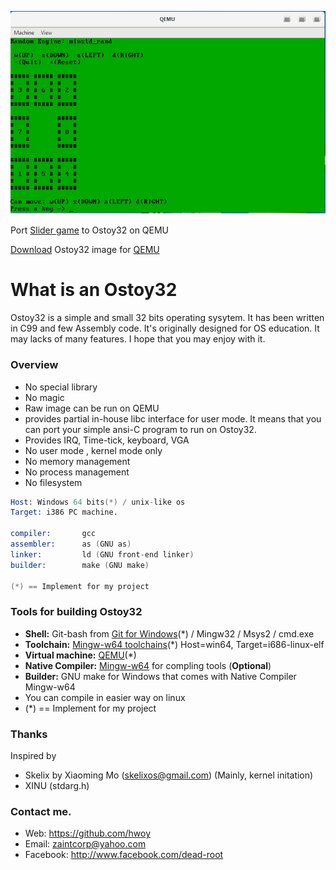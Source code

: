 ![](https://raw.githubusercontent.com/hwoy/Ostoy32/master/res/Ostoy32.png?raw=true)

Port [Slider game](https://github.com/hwoy/slider) to Ostoy32 on QEMU

[Download](https://raw.githubusercontent.com/hwoy/Ostoy32/master/img/Ostoy32.img) Ostoy32 image for [QEMU](https://www.qemu.org)

# What is an Ostoy32
Ostoy32 is a simple and small 32 bits operating sysytem. 
It has been written in C99 and few Assembly code. 
It's originally designed for OS education. 
It may lacks of many features. 
I hope that you may enjoy with it. 
 
### Overview
- No special library
- No magic
- Raw image can be run on QEMU
- provides partial in-house libc interface for user mode. It means that you can port your simple ansi-C program to run on Ostoy32.
- Provides IRQ, Time-tick, keyboard, VGA
- No user mode , kernel mode only
- No memory management
- No process management
- No filesystem


```s
Host: Windows 64 bits(*) / unix-like os 
Target: i386 PC machine.

compiler:       gcc
assembler:      as (GNU as)
linker:         ld (GNU front-end linker)
builder:        make (GNU make)

(*) == Implement for my project
```

### Tools for building Ostoy32

- **Shell:** Git-bash from  [Git for Windows](https://git-scm.com/download/win)(*) / Mingw32 / Msys2 / cmd.exe
- **Toolchain:** [Mingw-w64 toolchains](https://sourceforge.net/projects/mingw-w64/files/Toolchains%20targetting%20NonWin/vityan/linux-ubuntu-natty_i686-bin_x86_64-mingw_20101218_vityan.7z/download)(*) Host=win64, Target=i686-linux-elf
- **Virtual machine:** [QEMU](https://www.qemu.org)(*)
- **Native Compiler:** [Mingw-w64](https://sourceforge.net/projects/mingw-w64/files/Toolchains%20targetting%20Win64/Personal%20Builds/mingw-builds/) for compling tools (**Optional**)
- **Builder:** GNU make for Windows that comes with Native Compiler Mingw-w64
- You can compile in easier way on linux
- (*) == Implement for my project

### Thanks
Inspired by

- Skelix by Xiaoming Mo (skelixos@gmail.com) (Mainly,  kernel initation)
- XINU (stdarg.h)

### Contact me. 
- Web: https://github.com/hwoy 
- Email: zaintcorp@yahoo.com 
- Facebook: http://www.facebook.com/dead-root 